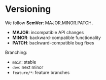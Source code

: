 # Versioning

We follow **SemVer**: MAJOR.MINOR.PATCH.

- **MAJOR**: incompatible API changes
- **MINOR**: backward-compatible functionality
- **PATCH**: backward-compatible bug fixes

Branching:
- `main`: stable
- `dev`: next minor
- `feature/*`: feature branches
